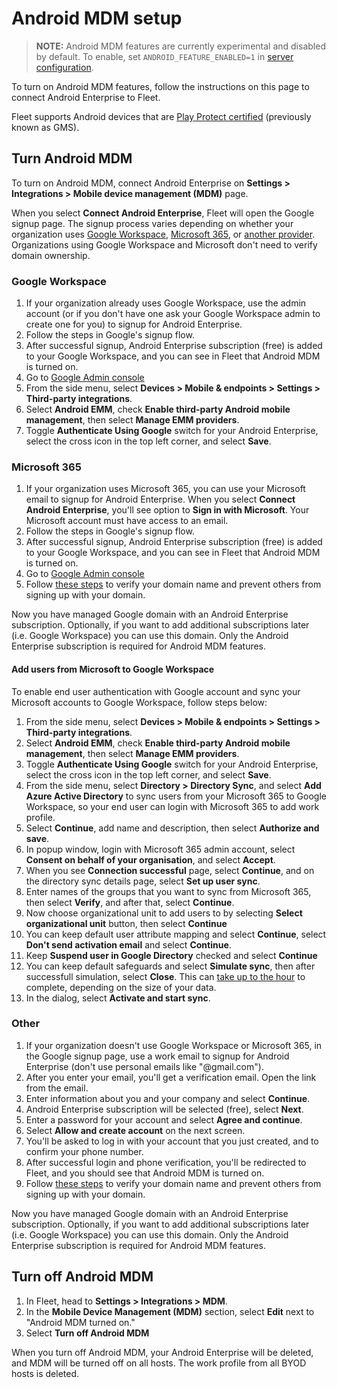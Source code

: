 # Android MDM setup

> **NOTE:** Android MDM features are currently experimental and disabled by default. To enable, set `ANDROID_FEATURE_ENABLED=1` in [server configuration](https://fleetdm.com/docs/configuration/fleet-server-configuration).

To turn on Android MDM features, follow the instructions on this page to connect Android Enterprise
to Fleet.

Fleet supports Android devices that are [Play Protect certified](https://support.google.com/googleplay/answer/7165974?hl=en) (previously known as GMS).

## Turn Android MDM

To turn on Android MDM, connect Android Enterprise on **Settings > Integrations > Mobile device management (MDM)** page.

When you select **Connect Android Enterprise**, Fleet will open the Google signup page. The signup process varies depending on whether your organization uses [Google Workspace](#google-workspace), [Microsoft 365](#microsoft-365), or [another provider](#other). Organizations using Google Workspace and Microsoft don't need to verify domain ownership.

### Google Workspace

1. If your organization already uses Google Workspace, use the admin account (or if you don't have one ask your Google Workspace admin to create one for you) to signup for Android Enterprise.
2. Follow the steps in Google's signup flow.
3. After successful signup, Android Enterprise subscription (free) is added to your Google Workspace, and you can see in Fleet that Android MDM is turned on.
4. Go to [Google Admin console](https://admin.google.com)
5. From the side menu, select **Devices > Mobile & endpoints > Settings > Third-party integrations**.
6. Select **Android EMM**, check **Enable third-party Android mobile management**, then select **Manage EMM providers**.
7. Toggle **Authenticate Using Google** switch for your Android Enterprise, select the cross icon in the top left corner, and select **Save**.

### Microsoft 365

1. If your organization uses Microsoft 365, you can use your Microsoft email to signup for Android Enterprise. When you select **Connect Android Enterprise**, you'll see option to **Sign in with Microsoft**. Your Microsoft account must have access to an email.
2. Follow the steps in Google's signup flow.
3. After successful signup, Android Enterprise subscription (free) is added to your Google Workspace, and you can see in Fleet that Android MDM is turned on.
4. Go to [Google Admin console](https://admin.google.com)
5. Follow [these steps](https://support.google.com/a/answer/60216?hl=en) to verify your domain name and prevent others from signing up with your domain.

Now you have managed Google domain with an Android Enterprise subscription. Optionally, if you want to add additional subscriptions later (i.e. Google Workspace) you can use this domain. Only the Android Enterprise subscription is required for Android MDM features.

#### Add users from Microsoft to Google Workspace

To enable end user authentication with Google account and sync your Microsoft accounts to Google Workspace, follow steps below:

1. From the side menu, select **Devices > Mobile & endpoints > Settings > Third-party integrations**.
2. Select **Android EMM**, check **Enable third-party Android mobile management**, then select **Manage EMM providers**.
3. Toggle **Authenticate Using Google** switch for your Android Enterprise, select the cross icon in the top left corner, and select **Save**.
4. From the side menu, select **Directory > Directory Sync**, and select **Add Azure Active Directory** to sync users from your Microsoft 365 to Google Workspace, so your end user can login with Microsoft 365 to add work profile.
5. Select **Continue**, add name and description, then select **Authorize and save**.
6. In popup window, login with Microsoft 365 admin account, select **Consent on behalf of your organisation**, and select **Accept**.
7. When you see **Connection successful** page, select **Continue**, and on the directory sync details page, select **Set up user sync**.
8. Enter names of the groups that you want to sync from Microsoft 365, then select **Verify**, and after that, select **Continue**.
9. Now choose organizational unit to add users to by selecting **Select organizational unit** button, then select **Continue**
10. You can keep default user attribute mapping and select **Continue**, select **Don't send activation email** and select **Continue**.
11. Keep **Suspend user in Google Directory** checked and select **Continue**
12. You can keep default safeguards and select **Simulate sync**, then after successfull simulation, select **Close**. This can [take up to the hour](https://support.google.com/a/answer/10344342) to complete, depending on the size of your data.
13. In the dialog, select **Activate and start sync**.

### Other

1. If your organization doesn't use Google Workspace or Microsoft 365, in the Google signup page, use a work email to signup for Android Enterprise (don't use personal emails like "@gmail.com").
2. After you enter your email, you'll get a verification email. Open the link from the email.
3. Enter information about you and your company and select **Continue**.
4. Android Enterprise subscription will be selected (free), select **Next**.
5. Enter a password for your account and select **Agree and continue**.
6. Select **Allow and create account** on the next screen.
8. You'll be asked to log in with your account that you just created, and to confirm your phone number.
9. After successful login and phone verification, you'll be redirected to Fleet, and you should see that Android MDM is turned on.
10. Follow [these steps](https://support.google.com/a/answer/60216?hl=en) to verify your domain name and prevent others from signing up with your domain.

Now you have managed Google domain with an Android Enterprise subscription. Optionally, if you want to add additional subscriptions later (i.e. Google Workspace) you can use this domain. Only the Android Enterprise subscription is required for Android MDM features.

## Turn off Android MDM

1. In Fleet, head to **Settings > Integrations > MDM**.
2. In the **Mobile Device Management (MDM)** section, select **Edit** next to "Android MDM turned on."
3. Select **Turn off Android MDM**

When you turn off Android MDM, your Android Enterprise will be deleted, and MDM will be turned off
on all hosts. The work profile from all BYOD hosts is deleted.


<meta name="articleTitle" value="Android MDM setup">
<meta name="authorFullName" value="Marko Lisica">
<meta name="authorGitHubUsername" value="marko-lisica">
<meta name="category" value="guides">
<meta name="publishedOn" value="2025-04-05">
<meta name="description" value="Learn how to turn on Android MDM in Fleet.">
